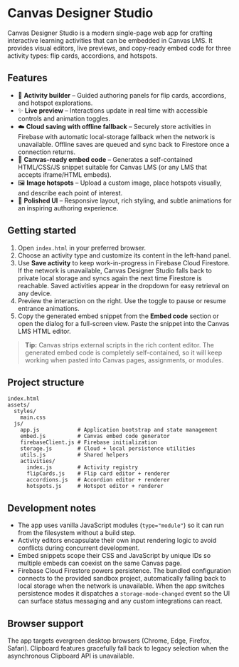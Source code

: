 # Canvas Designer Studio

Canvas Designer Studio is a modern single-page web app for crafting interactive learning activities that can be embedded in Canvas LMS. It provides visual editors, live previews, and copy-ready embed code for three activity types: flip cards, accordions, and hotspots.

## Features

- 🎯 **Activity builder** – Guided authoring panels for flip cards, accordions, and hotspot explorations.
- ✨ **Live preview** – Interactions update in real time with accessible controls and animation toggles.
- ☁️ **Cloud saving with offline fallback** – Securely store activities in Firebase with automatic local-storage fallback when the network is unavailable. Offline saves are queued and sync back to Firestore once a connection returns.
- 🔗 **Canvas-ready embed code** – Generates a self-contained HTML/CSS/JS snippet suitable for Canvas LMS (or any LMS that accepts iframe/HTML embeds).
- 🖼️ **Image hotspots** – Upload a custom image, place hotspots visually, and describe each point of interest.
- 🌈 **Polished UI** – Responsive layout, rich styling, and subtle animations for an inspiring authoring experience.

## Getting started

1. Open `index.html` in your preferred browser.
2. Choose an activity type and customize its content in the left-hand panel.
3. Use **Save activity** to keep work-in-progress in Firebase Cloud Firestore. If the network is unavailable, Canvas Designer Studio falls back to private local storage and syncs again the next time Firestore is reachable. Saved activities appear in the dropdown for easy retrieval on any device.
4. Preview the interaction on the right. Use the toggle to pause or resume entrance animations.
5. Copy the generated embed snippet from the **Embed code** section or open the dialog for a full-screen view. Paste the snippet into the Canvas LMS HTML editor.

> **Tip:** Canvas strips external scripts in the rich content editor. The generated embed code is completely self-contained, so it will keep working when pasted into Canvas pages, assignments, or modules.

## Project structure

```
index.html
assets/
  styles/
    main.css
  js/
    app.js            # Application bootstrap and state management
    embed.js          # Canvas embed code generator
    firebaseClient.js # Firebase initialization
    storage.js        # Cloud + local persistence utilities
    utils.js          # Shared helpers
    activities/
      index.js        # Activity registry
      flipCards.js    # Flip card editor + renderer
      accordions.js   # Accordion editor + renderer
      hotspots.js     # Hotspot editor + renderer
```

## Development notes

- The app uses vanilla JavaScript modules (`type="module"`) so it can run from the filesystem without a build step.
- Activity editors encapsulate their own input rendering logic to avoid conflicts during concurrent development.
- Embed snippets scope their CSS and JavaScript by unique IDs so multiple embeds can coexist on the same Canvas page.
- Firebase Cloud Firestore powers persistence. The bundled configuration connects to the provided sandbox project, automatically
  falling back to local storage when the network is unavailable. When the app switches persistence modes it dispatches a
  `storage-mode-changed` event so the UI can surface status messaging and any custom integrations can react.

## Browser support

The app targets evergreen desktop browsers (Chrome, Edge, Firefox, Safari). Clipboard features gracefully fall back to legacy selection when the asynchronous Clipboard API is unavailable.

